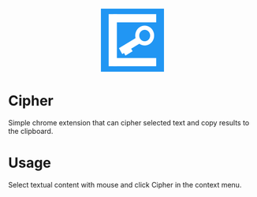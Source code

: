 <div align="center">

![Logo](src/assets/logo128.png)

</div>

# Cipher

Simple chrome extension that can cipher selected text and copy results to the clipboard.

# Usage

Select textual content with mouse and click Cipher in the context menu.
